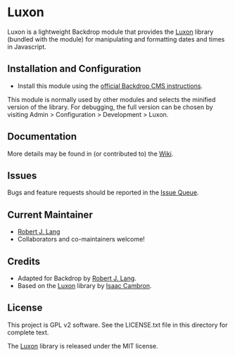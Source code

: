 Luxon
=====

Luxon is a lightweight Backdrop module that provides the [Luxon](https://moment.github.io/luxon/index.html) library (bundled with the module) for manipulating and formatting dates and times in Javascript.

Installation and Configuration
------------------------------

- Install this module using the [official Backdrop CMS instructions](https://backdropcms.org/guide/modules).

This module is normally used by other modules and selects the minified version of the library. For debugging, the full version can be chosen by visiting Admin > Configuration > Development > Luxon.

Documentation
-------------

More details may be found in (or contributed to) the [Wiki](https://github.com/backdrop-contrib/luxon/wiki).

Issues
------

Bugs and feature requests should be reported in the [Issue Queue](https://github.com/backdrop-contrib/luxon/issues).

Current Maintainer
--------------------

- [Robert J. Lang](https://github.com/bugfolder)
- Collaborators and co-maintainers welcome!

Credits
-------

- Adapted for Backdrop by [Robert J. Lang](https://github.com/bugfolder).
- Based on the [Luxon](https://moment.github.io/luxon/index.html) library by [Isaac Cambron](xhttps://github.com/icambron).


License
-------

This project is GPL v2 software. See the LICENSE.txt file in this directory for
complete text.

The [Luxon](https://moment.github.io/luxon/index.html) library is released under the MIT license.
